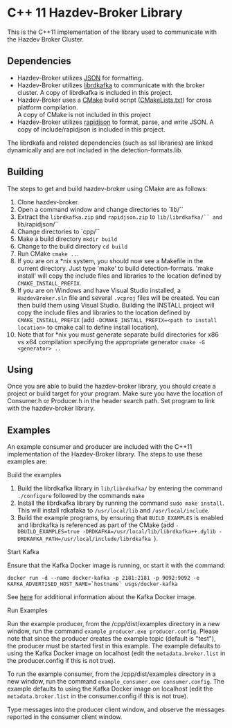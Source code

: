 # C++ 11 Hazdev-Broker Library

This is the C++11 implementation of the library used to communicate with the
Hazdev Broker Cluster.

Dependencies
------
* Hazdev-Broker utilizes [JSON](www.json.org) for formatting.
* Hazdev-Broker utilizes [librdkafka](https://github.com/edenhill/librdkafka/)
to communicate with the broker cluster.  A copy of librdkafka is included in
this project.
* Hazdev-Broker uses a [CMake](http://www.cmake.org/) build script
([CMakeLists.txt](CMakeLists.txt)) for cross platform compilation.  
A copy of CMake is not included in this project
* Hazdev-Broker utilizes [rapidjson](https://github.com/miloyip/rapidjson)
to format, parse, and write JSON.  A copy of include/rapidjson is included in
this project.

The librdkafa and related dependencies (such as ssl libraries) are linked
dynamically and are not included in the detection-formats.lib.

Building
------
The steps to get and build hazdev-broker using CMake are as follows:

1. Clone hazdev-broker.
2. Open a command window and change directories to `lib/``
3. Extract the `librdkafka.zip` and `rapidjson.zip` to `lib/librdkafka/`` and
`lib/rapidjson/``
3. Change directories to `cpp/``
4. Make a build directory `mkdir build`
5. Change to the build directory `cd build`
6. Run CMake `cmake ..`.
7. If you are on a \*nix system, you should now see a Makefile in the current
directory.  Just type 'make' to build detection-formats.  'make install' will
copy the include files and libraries to the location defined by
`CMAKE_INSTALL_PREFIX`.
8. If you are on Windows and have Visual Studio installed, a `HazdevBroker.sln`
file and several `.vcproj` files will be created.  You can then build them using
Visual Studio.  Building the INSTALL project will copy the include files and
libraries to the location defined by `CMAKE_INSTALL_PREFIX` (add
`-DCMAKE_INSTALL_PREFIX=<path to install location>` to cmake call to define
install location).
9. Note that for \*nix you must generate separate build directories for x86 vs
x64 compilation specifying the appropriate generator `cmake -G <generator> ..`

Using
------
Once you are able to build the hazdev-broker library, you should create a
project or build target for your program. Make sure you have the location of
Consumer.h or Producer.h in the header search path. Set program to link with the
hazdev-broker library.

Examples
-----
An example consumer and producer are included with the C++11 implementation of
the Hazdev-Broker library.  The steps to use these examples are:

Build the examples

1. Build the librdkafka library in `lib/librdkafka/` by entering the command
`./configure` followed by the commands `make`
2. Install the librdkafka library by running the command `sudo make install`.
This will install rdkafaka to `/usr/local/lib` and `/usr/local/include`.
3. Build the example programs, by ensuring that `BUILD_EXAMPLES` is enabled and
librdkafka is referenced as part of the CMake (add `-DBUILD_EXAMPLES=true -DRDKAFKA=/usr/local/lib/librdkafka++.dylib -DRDKAFKA_PATH=/usr/local/include/librdkafka `).

Start Kafka

Ensure that the Kafka Docker image is running, or start it with the command:
```
docker run -d --name docker-kafka -p 2181:2181 -p 9092:9092 -e KAFKA_ADVERTISED_HOST_NAME=`hostname` usgs/docker-kafka
```

See [here](../README.md) for additional information about the Kafka Docker image.

Run Examples

Run the example producer, from the /cpp/dist/examples directory in a new
window, run the command `example_producer.exe producer.config`.  Please
note that since the producer creates the example topic (default is "test"), the
producer must be started first in this example.  The example defaults to using
the Kafka Docker image on localhost (edit the `metadata.broker.list` in  the
producer.config if this is not true).

To run the example consumer, from the /cpp/dist/examples directory in a new
window, run the command `example_consumer.exe consumer.config`. The
example defaults to using the Kafka Docker image on localhost (edit the
`metadata.broker.list` in  the consumer.config if this is not true).

Type messages into the producer client window, and observe the messages reported
in the consumer client window.
